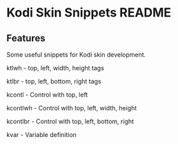 # Kodi Skin Snippets README

## Features

Some useful snippets for Kodi skin development.

ktlwh - top, left, width, height tags

ktlbr - top, left, bottom, right tags

kcontl - Control with top, left

kcontlwh - Control with top, left, width, height

kcontlbr - Control with top, left, bottom, right

kvar - Variable definition

